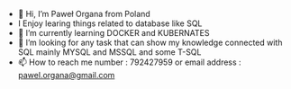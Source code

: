 - 👋 Hi, I’m Paweł Organa from Poland 
- I Enjoy learing things related to database like SQL
- 🌱 I’m currently learning DOCKER and  KUBERNATES
- 💞️ I’m looking for any task that can show my knowledge connected with SQL mainly MYSQL and MSSQL and some T-SQL
- 📫 How to reach me number : 792427959 or email address : pawel.organa@gmail.com 

